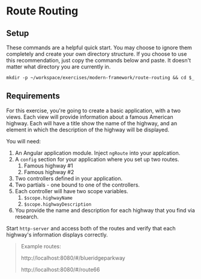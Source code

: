 # Route Routing

## Setup

These commands are a helpful quick start. You may choose to ignore them completely and create your own directory structure. If you choose to use this recommendation, just copy the commands below and paste. It doesn't matter what directory you are currently in.

```
mkdir -p ~/workspace/exercises/modern-framework/route-routing && cd $_
```

## Requirements

For this exercise, you're going to create a basic application, with a two views. Each view will provide information about a famous American highway. Each will have a title show the name of the highway, and an element in which the description of the highway will be displayed.

You will need:

1. An Angular application module. Inject `ngRoute` into your applcation.
1. A `config` section for your application where you set up two routes.
    1. Famous highway #1
    2. Famous highway #2
1. Two controllers defined in your application.
1. Two partials - one bound to one of the controllers.
1. Each controller will have two scope variables.
    1. `$scope.highwayName`
    1. `$scope.highwayDescription`
1. You provide the name and description for each highway that you find via research.

Start `http-server` and access both of the routes and verify that each highway's information displays correctly.

> Example routes: 
> 
>   http://localhost:8080/#/blueridgeparkway
>   
>   http://localhost:8080/#/route66

